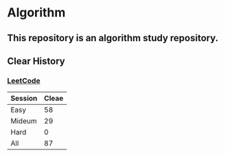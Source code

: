 # Algorithm

## This repository is an algorithm study repository.

## Clear History
### [LeetCode](https://leetcode.com/)

|Session|Cleae|
|------|---|
|Easy|58|
|Mideum|29|
|Hard|0|
|All|87|
